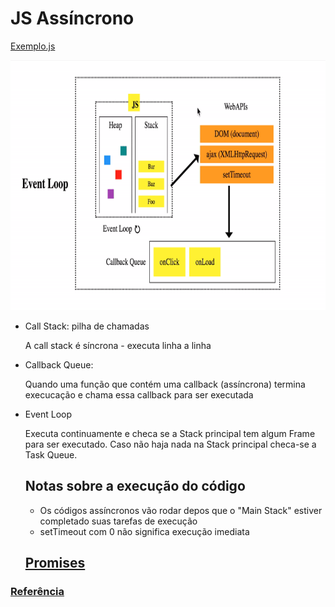 # JS Assíncrono

[Exemplo.js](async.js)

<p align = 'center'>
    <img src='assets/arquitetura.gif' width='600' height = '400'>
</p>

* Call Stack: pilha de chamadas
 
    A call stack é síncrona - executa linha a linha

* Callback Queue: 
  
    Quando uma função que contém uma callback (assíncrona) termina execucação e chama essa callback para ser executada  

* Event Loop
  
  Executa continuamente e checa se a Stack principal tem algum Frame para ser executado. Caso não haja nada na Stack principal checa-se a Task Queue.

  ## Notas sobre a execução do código

  * Os códigos assíncronos vão rodar depos que o "Main Stack" estiver completado suas tarefas de execução
  * setTimeout com 0 não significa execução imediata 

  ## [Promises](promise.md)

### [Referência](https://medium.com/@Rahulx1/understanding-event-loop-call-stack-event-job-queue-in-javascript-63dcd2c71ecd)